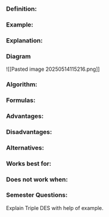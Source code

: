 ### Definition:


### Example:

### Explanation:

### Diagram
![[Pasted image 20250514115216.png]]

### Algorithm:

### Formulas:

### Advantages:

### Disadvantages:

### Alternatives:

### Works best for:

### Does not work when:

### Semester Questions:

Explain Triple DES with help of example.
